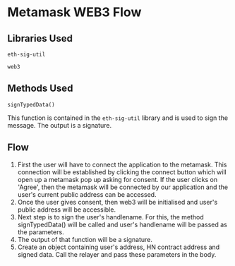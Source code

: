 # Metamask WEB3 Flow

## Libraries Used

```
eth-sig-util
```
```
web3
```

## Methods Used

```
signTypedData()
```
This function is contained in the ```eth-sig-util``` library and is used to sign the message.
The output is a signature.

## Flow
 
1. First the user will have to connect the application to the metamask. This connection will be established by clicking the connect button which will open up a metamask pop up asking for consent.
If the user clicks on 'Agree', then the metamask will be connected by our application and the user's current public address can be accessed.
2. Once the user gives consent, then web3 will be initialised and user's public address will be accessible.
3. Next step is to sign the user's handlename. For this, the method signTypedData() will be called and user's handlename will be passed as the parameters.
4. The output of that function will be a signature.
5. Create an object containing user's address, HN contract address and signed data. Call the relayer and pass these parameters in the body.